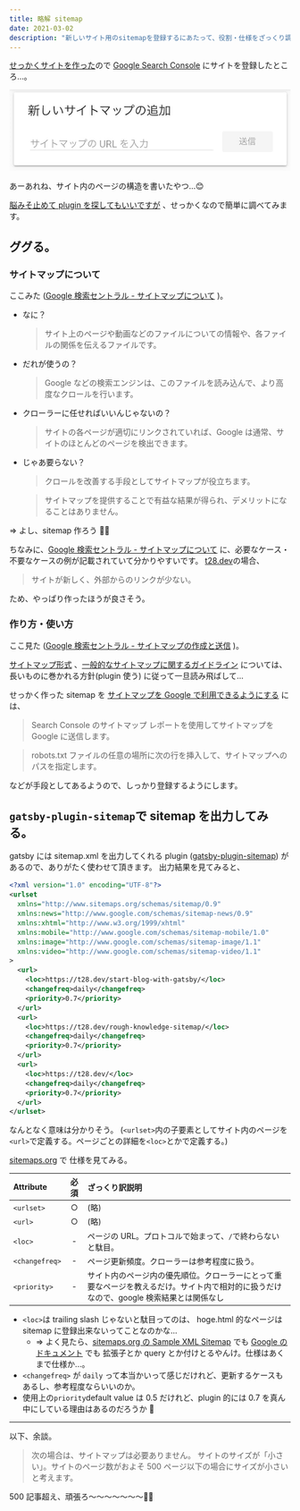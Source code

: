 ```yaml
---
title: 略解 sitemap
date: 2021-03-02
description: "新しいサイト用のsitemapを登録するにあたって、役割・仕様をざっくり調べました。"
---
```


[せっかくサイトを作った](../start-blog-with-gatsby)ので [Google Search Console](https://search.google.com/search-console) にサイトを登録したところ...。

![add sitemap sample](./add-sitemap-sample.jpg)

あーあれね、サイト内のページの構造を書いたやつ...😊

[脳みそ止めて plugin を探してもいいですが](https://www.gatsbyjs.com/plugins?=sitemap) 、せっかくなので簡単に調べてみます。

## ググる。

### サイトマップについて

ここみた ([Google 検索セントラル - サイトマップについて](https://developers.google.com/search/docs/advanced/sitemaps/overview?hl=ja) )。

- なに？

  > サイト上のページや動画などのファイルについての情報や、各ファイルの関係を伝えるファイルです。

- だれが使うの？

  > Google などの検索エンジンは、このファイルを読み込んで、より高度なクロールを行います。

- クローラーに任せればいいんじゃないの？

  > サイトの各ページが適切にリンクされていれば、Google は通常、サイトのほとんどのページを検出できます。

- じゃあ要らない？

  > クロールを改善する手段としてサイトマップが役立ちます。

  > サイトマップを提供することで有益な結果が得られ、デメリットになることはありません。

=> よし、sitemap 作ろう 💪🔥

ちなみに、[Google 検索セントラル - サイトマップについて](https://developers.google.com/search/docs/advanced/sitemaps/overview?hl=ja#do-i-need-a-sitemap)
に、必要なケース・不要なケースの例が記載されていて分かりやすいです。 [t28.dev](https://t28.dev)の場合、

> サイトが新しく、外部からのリンクが少ない。

ため、やっぱり作ったほうが良さそう。

### 作り方・使い方

ここ見た ([Google 検索セントラル - サイトマップの作成と送信](https://developers.google.com/search/docs/advanced/sitemaps/build-sitemap?hl=ja) )。

[サイトマップ形式](https://developers.google.com/search/docs/advanced/sitemaps/build-sitemap?hl=ja#sitemapformat) 、[一般的なサイトマップに関するガイドライン](https://developers.google.com/search/docs/advanced/sitemaps/build-sitemap?hl=ja#general-guidelines) については、
長いものに巻かれる方針(plugin 使う) に従って一旦読み飛ばして...

せっかく作った sitemap を [サイトマップを Google で利用できるようにする](https://developers.google.com/search/docs/advanced/sitemaps/build-sitemap?hl=ja#addsitemap) には、

> Search Console のサイトマップ レポートを使用してサイトマップを Google に送信します。

> robots.txt ファイルの任意の場所に次の行を挿入して、サイトマップへのパスを指定します。

などが手段としてあるようので、しっかり登録するようにします。

## `gatsby-plugin-sitemap`で sitemap を出力してみる。

gatsby には sitemap.xml を出力してくれる plugin ([gatsby-plugin-sitemap](https://github.com/gatsbyjs/gatsby/tree/master/packages/gatsby-plugin-sitemap)) があるので、ありがたく使わせて頂きます。
出力結果を見てみると、

```xml
<?xml version="1.0" encoding="UTF-8"?>
<urlset
  xmlns="http://www.sitemaps.org/schemas/sitemap/0.9"
  xmlns:news="http://www.google.com/schemas/sitemap-news/0.9"
  xmlns:xhtml="http://www.w3.org/1999/xhtml"
  xmlns:mobile="http://www.google.com/schemas/sitemap-mobile/1.0"
  xmlns:image="http://www.google.com/schemas/sitemap-image/1.1"
  xmlns:video="http://www.google.com/schemas/sitemap-video/1.1"
>
  <url>
    <loc>https://t28.dev/start-blog-with-gatsby/</loc>
    <changefreq>daily</changefreq>
    <priority>0.7</priority>
  </url>
  <url>
    <loc>https://t28.dev/rough-knowledge-sitemap/</loc>
    <changefreq>daily</changefreq>
    <priority>0.7</priority>
  </url>
  <url>
    <loc>https://t28.dev/</loc>
    <changefreq>daily</changefreq>
    <priority>0.7</priority>
  </url>
</urlset>
```

なんとなく意味は分かりそう。
(`<urlset>`内の子要素としてサイト内のページを`<url>`で定義する。ページごとの詳細を`<loc>`とかで定義する。)

[sitemaps.org](https://www.sitemaps.org/protocol.html) で 仕様を見てみる。

| Attribute      | 必須 | ざっくり訳説明                                                                                                                          |
| :------------- | :--: | :-------------------------------------------------------------------------------------------------------------------------------------- |
| `<urlset>`     |  ○   | (略)                                                                                                                                    |
| `<url>`        |  ○   | (略)                                                                                                                                    |
| `<loc>`        |  -   | ページの URL。プロトコルで始まって、`/`で終わらないと駄目。                                                                             |
| `<changefreq>` |  -   | ページ更新頻度。クローラーは参考程度に扱う。                                                                                            |
| `<priority>`   |  -   | サイト内のページ内の優先順位。クローラーにとって重要なページを教えるだけ。サイト内で相対的に扱うだけなので、google 検索結果とは関係なし |

- `<loc>`は trailing slash じゃないと駄目ってのは、 hoge.html 的なページは sitemap に登録出来ないってことなのかな...
  - => よく見たら、[sitemaps.org の Sample XML Sitemap](https://www.sitemaps.org/protocol.html) でも [Google のドキュメント](https://developers.google.com/search/docs/advanced/sitemaps/build-sitemap?hl=ja) でも 拡張子とか query とか付けとるやんけ。仕様はあくまで仕様か...。
- `<changefreq>` が `daily` って本当かいって感じだけれど、更新するケースもあるし、参考程度ならいいのか。
- 使用上の`priority`default value は 0.5 だけれど、plugin 的には 0.7 を真ん中にしている理由はあるのだろうか 🤔

---

以下、余談。

> 次の場合は、サイトマップは必要ありません。
> サイトのサイズが「小さい」。サイトのページ数がおよそ 500 ページ以下の場合にサイズが小さいと考えます。

500 記事超え、頑張ろ〜〜〜〜〜〜〜👊😊
